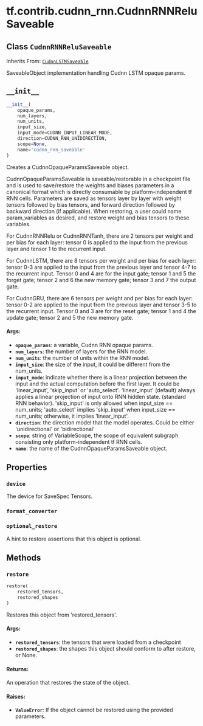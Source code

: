 <div itemscope itemtype="http://developers.google.com/ReferenceObject">
<meta itemprop="name" content="tf.contrib.cudnn_rnn.CudnnRNNReluSaveable" />
<meta itemprop="path" content="Stable" />
<meta itemprop="property" content="device"/>
<meta itemprop="property" content="format_converter"/>
<meta itemprop="property" content="optional_restore"/>
<meta itemprop="property" content="__init__"/>
<meta itemprop="property" content="restore"/>
</div>

# tf.contrib.cudnn_rnn.CudnnRNNReluSaveable

## Class `CudnnRNNReluSaveable`

Inherits From: [`CudnnLSTMSaveable`](../../../tf/contrib/cudnn_rnn/CudnnLSTMSaveable.md)

SaveableObject implementation handling Cudnn LSTM opaque params.

<h2 id="__init__"><code>__init__</code></h2>

``` python
__init__(
    opaque_params,
    num_layers,
    num_units,
    input_size,
    input_mode=CUDNN_INPUT_LINEAR_MODE,
    direction=CUDNN_RNN_UNIDIRECTION,
    scope=None,
    name='cudnn_rnn_saveable'
)
```

Creates a CudnnOpaqueParamsSaveable object.

   CudnnOpaqueParamsSaveable is saveable/restorable in a checkpoint file
   and is used to save/restore the weights and biases parameters in a
   canonical format which is directly consumable by platform-independent tf
   RNN cells. Parameters are saved as tensors layer by layer with weight
   tensors followed by bias tensors, and forward direction followed by
   backward direction (if applicable). When restoring, a user could name
   param_variables as desired, and restore weight and bias tensors to these
   variables.

   For CudnnRNNRelu or CudnnRNNTanh, there are 2 tensors per weight and per
   bias for each layer: tensor 0 is applied to the input from the previous
   layer and tensor 1 to the recurrent input.

   For CudnnLSTM, there are 8 tensors per weight and per bias for each
   layer: tensor 0-3 are applied to the input from the previous layer and
   tensor 4-7 to the recurrent input. Tensor 0 and 4 are for the input gate;
   tensor 1 and 5 the forget gate; tensor 2 and 6 the new memory gate;
   tensor 3 and 7 the output gate.

   For CudnnGRU, there are 6 tensors per weight and per bias for each layer:
   tensor 0-2 are applied to the input from the previous layer and
   tensor 3-5 to the recurrent input. Tensor 0 and 3 are for the reset gate;
   tensor 1 and 4 the update gate; tensor 2 and 5 the new memory gate.

#### Args:

* <b>`opaque_params`</b>: a variable, Cudnn RNN opaque params.
* <b>`num_layers`</b>: the number of layers for the RNN model.
* <b>`num_units`</b>: the number of units within the RNN model.
* <b>`input_size`</b>: the size of the input, it could be different from the
    num_units.
* <b>`input_mode`</b>: indicate whether there is a linear projection between the
    input and the actual computation before the first layer. It could be
    'linear_input', 'skip_input' or 'auto_select'. 'linear_input' (default)
    always applies a linear projection of input onto RNN hidden state.
    (standard RNN behavior). 'skip_input' is only allowed when input_size ==
    num_units; 'auto_select' implies 'skip_input' when input_size ==
    num_units; otherwise, it implies 'linear_input'.
* <b>`direction`</b>: the direction model that the model operates. Could be either
    'unidirectional' or 'bidirectional'
* <b>`scope`</b>: string of VariableScope, the scope of equivalent subgraph
    consisting only platform-independent tf RNN cells.
* <b>`name`</b>: the name of the CudnnOpaqueParamsSaveable object.



## Properties

<h3 id="device"><code>device</code></h3>

The device for SaveSpec Tensors.

<h3 id="format_converter"><code>format_converter</code></h3>



<h3 id="optional_restore"><code>optional_restore</code></h3>

A hint to restore assertions that this object is optional.



## Methods

<h3 id="restore"><code>restore</code></h3>

``` python
restore(
    restored_tensors,
    restored_shapes
)
```

Restores this object from 'restored_tensors'.

#### Args:

* <b>`restored_tensors`</b>: the tensors that were loaded from a checkpoint
* <b>`restored_shapes`</b>: the shapes this object should conform to after
    restore, or None.


#### Returns:

An operation that restores the state of the object.


#### Raises:

* <b>`ValueError`</b>: If the object cannot be restored using the provided
    parameters.



